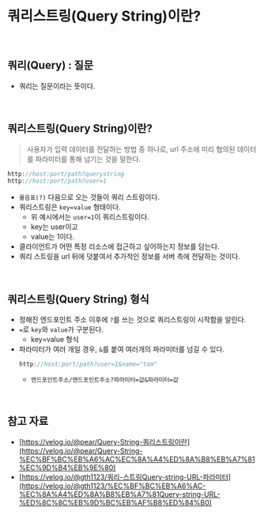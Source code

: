 # 쿼리스트링(Query String)이란?

<br>

## 쿼리(Query) : 질문

- 쿼리는 질문이라는 뜻이다.

<br>

## 쿼리스트링(Query String)이란?

> 사용자가 입력 데이터를 전달하는 방법 중 하나로, url 주소에 미리 협의된 데이터를 파라미터를 통해 넘기는 것을 말한다.

```jsx
http://host:port/path?querystring
http://host:port/path?user=1
```

- `물음표(?)` 다음으로 오는 것들이 쿼리 스트링이다.
- 쿼리스트링은 `key=value` 형태이다.
  - 위 예시에서는 `user=1`이 쿼리스트링이다.
  - key는 user이고
  - value는 1이다.
- 클라이언트가 어떤 특정 리소스에 접근하고 싶어하는지 정보를 담는다.
- 쿼리 스트링을 url 뒤에 덧붙여서 추가적인 정보를 서버 측에 전달하는 것이다.

<br>

## 쿼리스트링(Query String) 형식

- 정해진 엔드포인트 주소 이후에 `?`를 쓰는 것으로 쿼리스트링이 시작함을 알린다.
- `=`로 `key`와 `value`가 구분된다.
  - key=value 형식
- 파라미터가 여러 개일 경우, `&`를 붙여 여러개의 파라미터를 넘길 수 있다.
  ```jsx
  http://host:port/path?user=1&name="tom"
  ```
  - `엔드포인트주소/엔드포인트주소?파라미터=값&파라미터=값`

<br>

## 참고 자료

- [https://velog.io/@pear/Query-String-쿼리스트링이란](https://velog.io/@pear/Query-String-%EC%BF%BC%EB%A6%AC%EC%8A%A4%ED%8A%B8%EB%A7%81%EC%9D%B4%EB%9E%80)
- [https://velog.io/@gth1123/쿼리-스트링Query-string-URL-파라미터](https://velog.io/@gth1123/%EC%BF%BC%EB%A6%AC-%EC%8A%A4%ED%8A%B8%EB%A7%81Query-string-URL-%ED%8C%8C%EB%9D%BC%EB%AF%B8%ED%84%B0)
